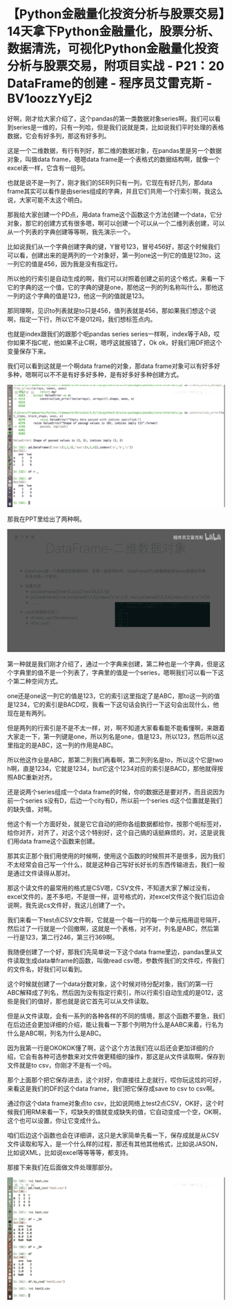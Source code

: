 # 【Python金融量化投资分析与股票交易】14天拿下Python金融量化，股票分析、数据清洗，可视化Python金融量化投资分析与股票交易，附项目实战 - P21：20 DataFrame的创建 - 程序员艾雷克斯 - BV1oozzYyEj2

好啊，刚才给大家介绍了，这个pandas的第一类数据对象series啊，我们可以看到series是一维的，只有一列哈，但是我们说就是类，比如说我们平时处理的表格数据，它会有好多列，那这有好多列。

这是一个二维数据，有行有列好，那二维的数据对象，在pandas里是另一个数据对象，叫做data frame，嗯嗯data frame是一个表格式的数据结构啊，就像一个excel表一样，它含有一组列。

也就是说不是一列了，刚才我们的SER列只有一列，它现在有好几列，那data frame其实可以看作是由series组成的字典，并且它们共用一个行索引啊，我这么说，大家可能不太这个明白。

那我给大家创建一个PD点，用data frame这个函数这个方法创建一个data，它分对象，那它的创建方式有很多嗯，啊可以创建一个可以从一个二维列表创建，可以从一个列表的字典创建等等啊，我先演示一个。

比如说我们从一个字典创建字典的键，Y冒号123，冒号456好，那这个时候我们可以看，创建出来的是两列的一个对象好，第一列one这一列它的值是123to，这一列它的值是456，因为我是没有指定行。

所以他的行索引是自动生成的啊，我们可以对照着创建之前的这个格式，来看一下它的字典的这一个值，它的字典的键是one，那他这一列的列名称叫什么，那他这一列的这个字典的值是123，他这一列的值就是123。

那同理啊，见识to列表就是to只是456，值列表就是456，那如果我们想这个说啊，指定一下行，所以它不是012吗，我们想标签点内。

也就是index跟我们的跟那个呃pandas series series一样啊，index等于AB，哎你如果不指C呢，他如果不止C啊，嗯哼这就报错了，Ok ok，好我们用DF把这个变量保存下来。

我们可以看到这就是一个啊data frame的对象，那data frame对象可以有好多好多种，嗯啊可以不不是有好多好多种，是有好多好多种创建方式。



![](img/6c0a3256528956b22ad9acfe4c9c1f7e_1.png)

那我在PPT里给出了两种啊。

![](img/6c0a3256528956b22ad9acfe4c9c1f7e_3.png)

第一种就是我们刚才介绍了，通过一个字典来创建，第二种也是一个字典，但是这个字典里的值不是一个列表了，字典里的值是一个series，嗯啊我们可以看一下这个第二种空间方式。

one还是one这一列它的值是123，它的索引这里指定了是ABC，那to这一列的值是1234，它的索引是BACD哎，我看一下这句话会执行一下这句会出现什么，他现在是有两列。

但是两列的行索引是不是不太一样，对，啊不知道大家看看能不能看懂啊，来跟着大家走一下，第一列键是one，所以列名是one，值是123，所以123，然后所以这里指定的是ABC，这一列的作用是ABC。

所以他这作业是ABC，那第二列我们再看啊，第二列列名是to，所以这个它是two h啊，直是1234，它就是1234，but它这个1234对应的索引是BACD，那他就得按照ABC重新对齐。

还是说两个series组成一个data frame的时候，你的数据还是要对齐，而且说因为前一个series s没有D，后边一个city有D，所以前一个series d这个位置就是我们的缺失值，对啊。

他这个有一个方面好处，就是它它自动的把你各组数据都给你，按那个呃标签对，给你对齐，对齐了，对这个这个特别好，这个自己搞的话挺麻烦的，对，这是说我们用data frame这个函数来创建。

那其实正那个我们用使用的时候啊，使用这个函数的时候照并不是很多，因为我们不太经常会自己写一个什么，就是这种自己写好长好长的东西传输进去，我们一般是通过文件读得从那对。

那这个读文件的最常用的格式是CSV嗯，CSV文件，不知道大家了解过没有，excel文件的，差不多吧，不是很一样，逗号格式的，对excel文件这个我们后边会说啊，我先说cs文件好，我这儿创建了一个。

我们来看一下test点CSV文件啊，它就是一个每一行的每一个单元格用逗号隔开，然后过了一行就是一个回撤啊，这就是一个表格，对不对，列名是ABC，然后第一行是123，第二行246，第三行369啊。

我随便创建了一个好，那我们先简单说一下这个data frame里边，pandas里从文件读取生成data单frame的函数，叫做read csv嗯，参数传我们的文件哎，传我们的文件名，好我们可以看到。

这个时候就创建了一个data分数对象，这个时候对待分配对象，我们的第一行ABC解释成了列名，然后因为没有指定行索引，所以行索引自动生成的是012，这些是我们的值好，那也就是说它首先可以从文件读取。

但是从文件读取，会有一系列的各种各样的不同的情境，那这个函数不要急，我们在后边还会更加详细的介绍，能让我看一下那个列明为什么是AABC来着，行名为什么是ABC啊，列名为什么是ABC。

因为我第一行是OKOKOK懂了啊，这个这个方法我们在以后还会更加详细的介绍，它会有各种可选参数来对文件做更精细的操作，那这是从文件读取啊，保存到文件就是to csv，你刚才不是有一个吗。

那个上面那个把它保存进去，这个对好，你直接往上走就行，哎你玩这炫的可好，来看这是我们的DF的这个data frame，我们把它保存成save to csv to csv啊。

通过你这个data frame对象点to csv，比如说网络上test2点CSV，OK好，这个时候我们用RM来看一下，哎缺失的值就变成缺失的值，它自动变成一个空，OK啊，这个也可以设置，你让它变成什么。

咱们后边这个函数也会在详细讲，这只是大家简单先看一下，保存成就是从CSV文件读取和写入，是一个什么样的过程，那还有其他其他格式，比如说JASON，比如说XML，比如说excel等等等等，都支持。

那接下来我们在后面做文件处理那部分。

![](img/6c0a3256528956b22ad9acfe4c9c1f7e_5.png)